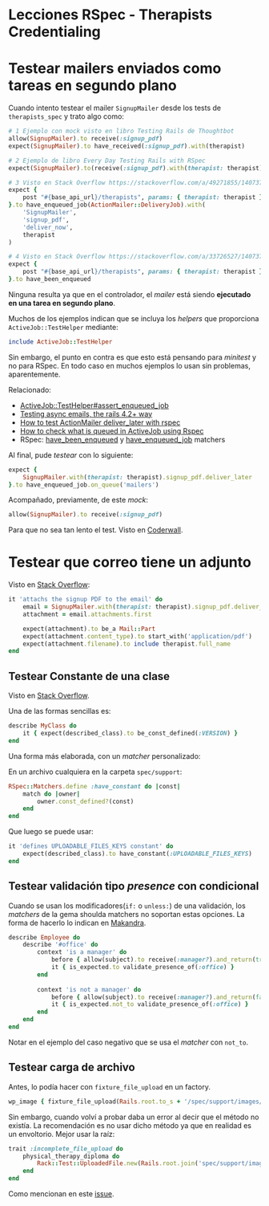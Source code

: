 # Lecciones RSpec - Therapists Credentialing

# Testear mailers enviados como tareas en segundo plano

Cuando intento testear el mailer `SignupMailer` desde los tests de `therapists_spec` y trato algo como:
```ruby
# 1 Ejemplo con mock visto en libro Testing Rails de Thoughtbot
allow(SignupMailer).to receive(:signup_pdf)
expect(SignupMailer).to have_received(:signup_pdf).with(therapist)

# 2 Ejemplo de libro Every Day Testing Rails with RSpec
expect(SignupMailer).to(receive(:signup_pdf).with(therapist: therapist))

# 3 Visto en Stack Overflow https://stackoverflow.com/a/49271855/1407371
expect {
	post "#{base_api_url}/therapists", params: { therapist: therapist }
}.to have_enqueued_job(ActionMailer::DeliveryJob).with(
	'SignupMailer',
	'signup_pdf',
	'deliver_now',
	therapist
)

# 4 Visto en Stack Overflow https://stackoverflow.com/a/33726527/1407371
expect {
	post "#{base_api_url}/therapists", params: { therapist: therapist }
}.to have_been_enqueued
```

Ninguna resulta ya que en el controlador, el *mailer* está siendo **ejecutado en una tarea en segundo plano**.

Muchos de los ejemplos indican que se incluya los *helpers* que proporciona `ActiveJob::TestHelper` mediante:

```ruby
include ActiveJob::TestHelper
```

Sin embargo, el punto en contra es que esto está pensando para *minitest* y no para RSpec. En todo caso en muchos ejemplos lo usan sin problemas, aparentemente.

Relacionado:

- [ActiveJob::TestHelper#assert_enqueued_job](https://api.rubyonrails.org/v5.2.3/classes/ActiveJob/TestHelper.html#method-i-assert_enqueued_jobs)
- [Testing async emails, the rails 4.2+ way](https://www.engineyard.com/blog/testing-async-emails-rails-42)
- [How to test ActionMailer deliver_later with rspec](https://stackoverflow.com/questions/27647749/how-to-test-actionmailer-deliver-later-with-rspec)
- [How to check what is queued in ActiveJob using Rspec](https://stackoverflow.com/questions/26274954/how-to-check-what-is-queued-in-activejob-using-rspec)
- RSpec: [have_been_enqueued](https://www.rubydoc.info/gems/rspec-rails/RSpec%2FRails%2FMatchers:have_been_enqueued) y [have_enqueued_job](https://www.rubydoc.info/gems/rspec-rails/RSpec%2FRails%2FMatchers:have_enqueued_job) matchers

Al final, pude *testear* con lo siguiente:
```ruby
expect {
    SignupMailer.with(therapist: therapist).signup_pdf.deliver_later
}.to have_enqueued_job.on_queue('mailers')
```

Acompañado, previamente, de este *mock*:
```ruby
allow(SignupMailer).to receive(:signup_pdf)
```

Para que no sea tan lento el test. Visto en [Coderwall](https://coderwall.com/p/xqcq7q/how-to-test-actionmailer-activejob-with-rspec).

# Testear que correo tiene un adjunto

Visto en [Stack Overflow](https://stackoverflow.com/a/14865326/1407371):
```ruby
it 'attachs the signup PDF to the email' do
	email = SignupMailer.with(therapist: therapist).signup_pdf.deliver_now
	attachment = email.attachments.first

	expect(attachment).to be_a Mail::Part
	expect(attachment.content_type).to start_with('application/pdf')
	expect(attachment.filename).to include therapist.full_name
end
```

## Testear Constante de una clase

Visto en [Stack Overflow](https://stackoverflow.com/questions/11337660/rails-rspec-how-to-check-for-a-model-constant).

Una de las formas sencillas es:
```ruby
describe MyClass do
	it { expect(described_class).to be_const_defined(:VERSION) }
end
```

Una forma más elaborada, con un *matcher* personalizado:

En un archivo cualquiera en la carpeta `spec/support`:
```ruby
RSpec::Matchers.define :have_constant do |const|
	match do |owner|
		owner.const_defined?(const)
	end
end
```

Que luego se puede usar:
```ruby
it 'defines UPLOADABLE_FILES_KEYS constant' do
	expect(described_class).to have_constant(:UPLOADABLE_FILES_KEYS)
end
```

## Testear validación tipo *presence* con condicional

Cuando se usan los modificadores(`if:` o `unless:`) de una validación, los *matchers* de la gema shoulda matchers no soportan estas opciones. La forma de hacerlo lo indican en [Makandra](https://makandracards.com/makandra/46172-shoulda-matchers-how-to-test-conditional-validations).
```ruby
describe Employee do
	describe '#office' do
		context 'is a manager' do
			before { allow(subject).to receive(:manager?).and_return(true) }
			it { is_expected.to validate_presence_of(:office) }
		end
		
		context 'is not a manager' do
			before { allow(subject).to receive(:manager?).and_return(false) }
			it { is_expected.not_to validate_presence_of(:office) }
		end
	end
end
```

Notar en el ejemplo del caso negativo que se usa el *matcher* con `not_to`.

## Testear carga de archivo

Antes, lo podía hacer con `fixture_file_upload` en un factory.
```ruby
wp_image { fixture_file_upload(Rails.root.to_s + '/spec/support/images/baz.jpg', 'image/jpg') }
```

Sin embargo, cuando volví a probar daba un error al decir que el método no existía. La recomendación es no usar dicho método ya que en realidad es un envoltorio. Mejor usar la raíz:
```ruby
trait :incomplete_file_upload do
	physical_therapy_diploma do
		Rack::Test::UploadedFile.new(Rails.root.join('spec/support/images/strawhat.png'), 'image/png')
	end
end
```

Como mencionan en este [issue](https://github.com/thoughtbot/factory_bot/issues/385#issuecomment-439040731).

